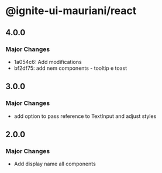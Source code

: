 # @ignite-ui-mauriani/react

## 4.0.0

### Major Changes

- 1a054c6: Add modifications
- bf2df75: add nem components - tooltip e toast

## 3.0.0

### Major Changes

- add option to pass reference to TextInput and adjust styles

## 2.0.0

### Major Changes

- Add display name all components
